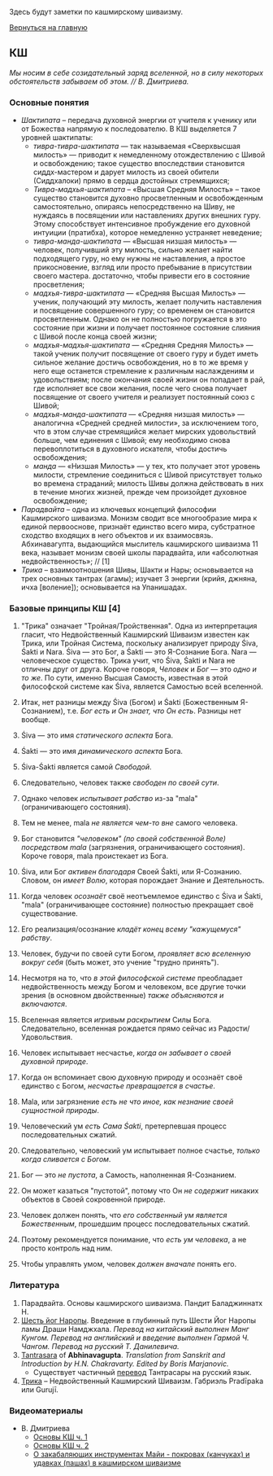 Здесь будут заметки по кашмирскому шиваизму.

[Вернуться на главную](/)

## КШ

*Мы носим в себе созидательный заряд вселенной, но в силу некоторых обстоятельств забываем об этом. // В. Дмитриева.*

### Основные понятия

* *Шактипата* – передача духовной энергии от учителя к ученику или от Божества напрямую к последователю. В КШ выделяется 7 уровней шактипаты:
    * *тивра-тивра-шактипата* — так называемая «Сверхвысшая милость» — приводит к немедленному отождествлению с Шивой и освобождению; такое существо впоследствии становится сиддх-мастером и дарует милость из своей обители (Сиддхалоки) прямо в сердца достойных стремящихся;
    * *Тивра-мадхья-шактипата* – «Высшая Средняя Милость» – такое существо становится духовно просветленным и освобожденным самостоятельно, опираясь непосредственно на Шиву, не нуждаясь в посвящении или наставлениях других внешних гуру. Этому способствует интенсивное пробуждение его духовной интуиции (пратибха), которое немедленно устраняет неведение;
    * *тивра-манда-шактипата* — «Высшая низшая милость» — человек, получивший эту милость, сильно желает найти подходящего гуру, но ему нужны не наставления, а простое прикосновение, взгляд или просто пребывание в присутствии своего мастера. достаточно, чтобы привести его в состояние просветления;
    * *мадхья-тивра-шактипата* — «Средняя Высшая Милость» — ученик, получающий эту милость, желает получить наставления и посвящение совершенного гуру; со временем он становится просветленным. Однако он не полностью погружается в это состояние при жизни и получает постоянное состояние слияния с Шивой после конца своей жизни;
    * *мадхья-мадхья-шактипата* — «Средняя Средняя Милость» — такой ученик получит посвящение от своего гуру и будет иметь сильное желание достичь освобождения, но в то же время у него еще останется стремление к различным наслаждениям и удовольствиям; после окончания своей жизни он попадает в рай, где исполняет все свои желания, после чего снова получает посвящение от своего учителя и реализует постоянный союз с Шивой;
    * *мадхья-манда-шактипата* — «Средняя низшая милость» — аналогична «Средней средней милости», за исключением того, что в этом случае стремящийся желает мирских удовольствий больше, чем единения с Шивой; ему необходимо снова перевоплотиться в духовного искателя, чтобы достичь освобождения;
    * *манда* — «Низшая Милость» — у тех, кто получает этот уровень милости, стремление соединиться с Шивой присутствует только во времена страданий; милость Шивы должна действовать в них в течение многих жизней, прежде чем произойдет духовное освобождение;
* *Парадвайта* – одна из ключевых концепций философии Кашмирского шиваизма. Монизм сводит все многообразие мира к единой первооснове, признаёт единство всего мира, субстратное сходство входящих в него объектов и их взаимосвязь. Абхинавагупта, выдающийся мыслитель кашмирского шиваизма 11 века, называет монизм своей школы парадвайта, или «абсолютная недвойственность»; // [1]
* *Трика* – взаимоотношения Шивы, Шакти и Нары; основывается на трех основных тантрах (агамы); изучает 3 энергии (крийя, джняна, ичxа [воление]); основывается на Упанишадах.

### Базовые принципы КШ [4]

1)  "Трика" означает "Тройная/Тройственная". Одна из интерпретация гласит, что Недвойственный Кашмирский Шиваизм известен как Трика, или Тройная Система, поскольку анализирует природу Śiva, Śakti и Nara. Śiva — это Бог, а Śakti — это Я-Сознание Бога. Nara — человеческое существо. Трика учит, что Śiva, Śakti и Nara не отличны друг от друга. Короче говоря, *Человек* и *Бог* — это *одно и то же*.
По сути, именно Высшая Самость, известная в этой философской системе как Śiva, является Самостью всей вселенной.

2)  Итак, нет разницы между Śiva (Богом) и Śakti (Божественным Я-Сознанием), т.е. *Бог есть и Он знает, что Он есть*. Разницы нет вообще.

3)  Śiva — это имя *статического аспекта* Бога.

4)  Śakti — это имя *динамического аспекта* Бога.

5)  Śiva-Śakti является самой *Свободой*.

6)  Следовательно, человек также *свободен по своей сути*.

7)  Однако человек *испытывает рабство* из-за "mala" (ограничивающего состояния).

8)  Тем не менее, mala *не является чем-то вне* самого человека.

9)  Бог становится *"человеком" (по своей собственной Воле) посредством mala* (загрязнения, ограничивающего состояния). Короче говоря, mala проистекает из Бога.

10) Śiva, или Бог *активен благодаря* Своей Śakti, или Я-Сознанию. Словом, он *имеет Волю*, которая порождает Знание и Деятельность.

11) Когда человек *осознаёт* своё неотъемлемое единство с Śiva и Śakti, "mala" (ограничивающее состояние) полностью прекращает своё существование.

12) Его реализация/осознание *кладёт конец всему "кажущемуся" рабству*.

13) Человек, будучи по своей сути Богом, *проявляет всю вселенную вокруг себя* (быть может, это учение "трудно принять").

14) Несмотря на то, что *в этой философской системе* преобладает недвойственность между Богом и человеком, все другие точки зрения (в основном двойственные) *также объясняются и включаются*.

15) Вселенная является *игривым раскрытием* Силы Бога. Следовательно, вселенная рождается прямо сейчас из Радости/Удовольствия.

16) Человек испытывает несчастье, *когда он забывает о своей духовной природе*.

17) Когда он вспоминает свою духовную природу и осознаёт своё единство с Богом, *несчастье превращается в счастье*.

18) Mala, или загрязнение *есть не что иное, как незнание своей сущностной природы*.

19) Человеческий ум *есть Сама Śakti*, претерпевшая процесс последовательных сжатий.

20) Следовательно, человеский ум испытывает полное счастье, *только когда сливается с Богом*.

21) Бог — это *не пустота*, а Самость, наполненная Я-Сознанием.

22) Он может казаться "пустотой", потому что Он *не содержит* никаких объектов в Своей сокровенной природе.

23) Человек должен понять, что *его собственный ум является Божественным*, прошедшим процесс последовательных сжатий.

24) Поэтому рекомендуется понимание, что *есть ум человека*, а не просто контроль над ним.

25) Чтобы управлять умом, человек *должен вначале* понять его.



### Литература

1. Парадвайта. Основы кашмирского шиваизма. Пандит Баладжиннатх Н.
2. [Шесть йог Наропы](https://abhidharma.ru/A/Tantra/6YiogN.htm). Введение в глубинный путь Шести Йог Наропы ламы Драши Намджхала. *Перевод на китайский выполнен Манг Кунгом. Перевод на английский и введение выполнен Гармой Ч. Чангом. Перевод на русский Т. Данилевича.*
3. [Tantrasara](http://www.gianfrancobertagni.it/materiali/tantra/tantrasara.pdf) of **Abhinavagupta**. *Translation from Sanskrit and Introduction by H.N. Chakravarty.  Edited by Boris Marjanovic.*
    * Существует частичный [перевод](https://www.sanskrit-trikashaivism.com/ru/tantrasara-introduction-trika-scriptures-non-dual-shaivism-of-kashmir-ru/919) Тантрасары на русский язык.
4. [Трика](https://www.sanskrit-trikashaivism.com/ru/essentials-tour-russian-home-tour-trika-section/703) – Недвойственный Кашмирский Шиваизм. Габриэль Pradīpaka или Gurujī.

### Видеоматериалы

* В. Дмитриева
    * [Основы КШ ч. 1](https://www.youtube.com/watch?v=6k1TnzYda6I)
    * [Основы КШ ч. 2](https://www.youtube.com/watch?v=CjysLSjCkQg)
    * [О закабаляющих инструментах Майи - покровах (канчуках) и удавках (пашах) в кашмирском шиваизме](https://www.youtube.com/watch?v=45CXzp8r8H8)
